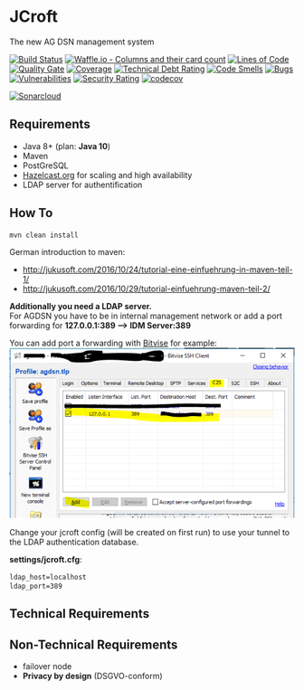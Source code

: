 # JCroft

The new AG DSN management system

[![Build Status](https://travis-ci.org/JGDSN/jcroft.svg?branch=master)](https://travis-ci.org/JGDSN/jcroft)
[![Waffle.io - Columns and their card count](https://badge.waffle.io/JGDSN/jcroft.svg?columns=all)](https://waffle.io/JGDSN/jcroft)
[![Lines of Code](https://sonarcloud.io/api/project_badges/measure?project=de.agdsn%3Ajcroft&metric=ncloc)](https://sonarcloud.io/dashboard/index/de.agdsn%3Ajcroft) 
[![Quality Gate](https://sonarcloud.io/api/project_badges/measure?project=de.agdsn%3Ajcroft&metric=alert_status)](https://sonarcloud.io/dashboard/index/de.agdsn%3Ajcroft) 
[![Coverage](https://sonarcloud.io/api/project_badges/measure?project=de.agdsn%3Ajcroft&metric=coverage)](https://sonarcloud.io/dashboard/index/de.agdsn%3Ajcroft) 
[![Technical Debt Rating](https://sonarcloud.io/api/project_badges/measure?project=de.agdsn%3Ajcroft&metric=sqale_index)](https://sonarcloud.io/dashboard/index/de.agdsn%3Ajcroft) 
[![Code Smells](https://sonarcloud.io/api/project_badges/measure?project=de.agdsn%3Ajcroft&metric=code_smells)](https://sonarcloud.io/dashboard/index/de.agdsn%3Ajcroft) 
[![Bugs](https://sonarcloud.io/api/project_badges/measure?project=de.agdsn%3Ajcroft&metric=bugs)](https://sonarcloud.io/dashboard/index/de.agdsn%3Ajcroft) 
[![Vulnerabilities](https://sonarcloud.io/api/project_badges/measure?project=de.agdsn%3Ajcroft&metric=vulnerabilities)](https://sonarcloud.io/dashboard/index/de.agdsn%3Ajcroft) 
[![Security Rating](https://sonarcloud.io/api/project_badges/measure?project=de.agdsn%3Ajcroft&metric=security_rating)](https://sonarcloud.io/dashboard/index/de.agdsn%3Ajcroft) 
[![codecov](https://codecov.io/gh/JGDSN/jcroft/branch/master/graph/badge.svg)](https://codecov.io/gh/JGDSN/jcroft)

[![Sonarcloud](https://sonarcloud.io/api/project_badges/quality_gate?project=de.agdsn%3Ajcroft)](https://sonarcloud.io/dashboard/index/de.agdsn%3Ajcroft)

## Requirements

  - Java 8+ (plan: **Java 10**)
  - Maven
  - PostGreSQL
  - [Hazelcast.org](http://hazelcast.org) for scaling and high availability
  - LDAP server for authentification

## How To

```bash
mvn clean install
```

German introduction to maven:

  - http://jukusoft.com/2016/10/24/tutorial-eine-einfuehrung-in-maven-teil-1/
  - http://jukusoft.com/2016/10/29/tutorial-einfuehrung-maven-teil-2/
  
**Additionally you need a LDAP server.**\
For AGDSN you have to be in internal management network or add a port forwarding for **127.0.0.1:389 --> IDM Server:389**

You can add port a forwarding with [Bitvise]() for example:
![Bitvise Configuration](./docs/images/bitvise.png)

Change your jcroft config (will be created on first run) to use your tunnel to the LDAP authentication database.

**settings/jcroft.cfg**:
```text
ldap_host=localhost
ldap_port=389
```

## Technical Requirements

## Non-Technical Requirements

  - failover node
  - **Privacy by design** (DSGVO-conform)